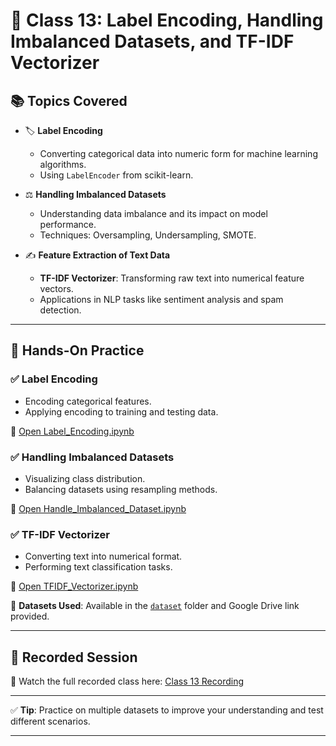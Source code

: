 # 🧠 Class 13: Label Encoding, Handling Imbalanced Datasets, and TF-IDF Vectorizer

## 📚 Topics Covered
- 🏷 **Label Encoding**
  - Converting categorical data into numeric form for machine learning algorithms.
  - Using `LabelEncoder` from scikit-learn.
  
- ⚖ **Handling Imbalanced Datasets**
  - Understanding data imbalance and its impact on model performance.
  - Techniques: Oversampling, Undersampling, SMOTE.
  
- ✍ **Feature Extraction of Text Data**
  - **TF-IDF Vectorizer**: Transforming raw text into numerical feature vectors.
  - Applications in NLP tasks like sentiment analysis and spam detection.

---

## 🧪 Hands-On Practice

### ✅ Label Encoding
- Encoding categorical features.
- Applying encoding to training and testing data.

🔗 [Open Label_Encoding.ipynb](./Label_Encoding.ipynb)

### ✅ Handling Imbalanced Datasets
- Visualizing class distribution.
- Balancing datasets using resampling methods.

🔗 [Open Handle_Imbalanced_Dataset.ipynb](./Handle_Imbalanced_Dataset.ipynb)

### ✅ TF-IDF Vectorizer
- Converting text into numerical format.
- Performing text classification tasks.

🔗 [Open TFIDF_Vectorizer.ipynb](./TFIDF_Vectorizer.ipynb)

📁 **Datasets Used**: Available in the [`dataset`](../Dataset) folder and Google Drive link provided.

---

## 🎥 Recorded Session
📌 Watch the full recorded class here: [Class 13 Recording](https://youtu.be/Jrf25SnEwtA)

---

✅ **Tip**: Practice on multiple datasets to improve your understanding and test different scenarios.

---

